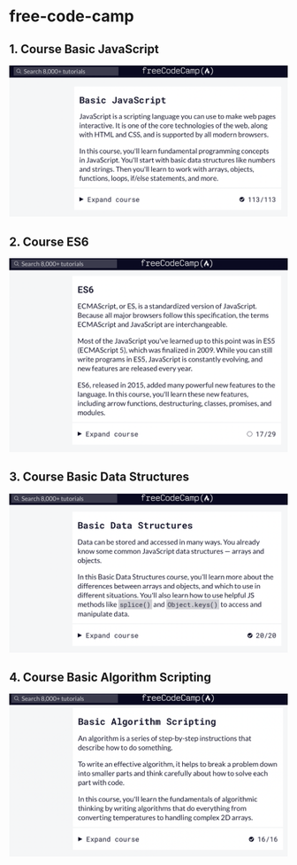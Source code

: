 # free-code-camp

## 1. Course Basic JavaScript

![FreeCodeCamp Course Basic JavaScript](./images/Screenshot%202022-09-26%20at%2014.03.32.png)

## 2. Course ES6

![FreeCodeCamp Course ES6](./images/Screenshot%202022-09-26%20at%2016.43.58.png)

## 3. Course Basic Data Structures

![FreeCodeCamp Course Basic Data Structures](./images/Screenshot%202022-09-27%20at%2018.39.49.png)

## 4. Course Basic Algorithm Scripting

![FreeCodeCamp Course Basic Algorithm Scripting](./images/Screenshot%202022-09-28%20at%2020.29.31.png)
